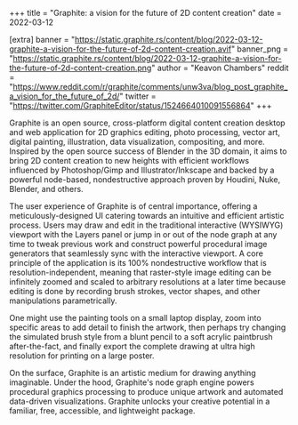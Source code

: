 +++
title = "Graphite: a vision for the future of 2D content creation"
date = 2022-03-12

[extra]
banner = "https://static.graphite.rs/content/blog/2022-03-12-graphite-a-vision-for-the-future-of-2d-content-creation.avif"
banner_png = "https://static.graphite.rs/content/blog/2022-03-12-graphite-a-vision-for-the-future-of-2d-content-creation.png"
author = "Keavon Chambers"
reddit = "https://www.reddit.com/r/graphite/comments/unw3va/blog_post_graphite_a_vision_for_the_future_of_2d/"
twitter = "https://twitter.com/GraphiteEditor/status/1524664010091556864"
+++

Graphite is an open source, cross-platform digital content creation desktop and web application for 2D graphics editing, photo processing, vector art, digital painting, illustration, data visualization, compositing, and more. Inspired by the open source success of Blender in the 3D domain, it aims to bring 2D content creation to new heights with efficient workflows influenced by Photoshop/Gimp and Illustrator/Inkscape and backed by a powerful node-based, nondestructive approach proven by Houdini, Nuke, Blender, and others.

The user experience of Graphite is of central importance, offering a meticulously-designed UI catering towards an intuitive and efficient artistic process. Users may draw and edit in the traditional interactive (WYSIWYG) viewport with the Layers panel or jump in or out of the node graph at any time to tweak previous work and construct powerful procedural image generators that seamlessly sync with the interactive viewport. A core principle of the application is its 100% nondestructive workflow that is resolution-independent, meaning that raster-style image editing can be infinitely zoomed and scaled to arbitrary resolutions at a later time because editing is done by recording brush strokes, vector shapes, and other manipulations parametrically.

<!-- more -->

One might use the painting tools on a small laptop display, zoom into specific areas to add detail to finish the artwork, then perhaps try changing the simulated brush style from a blunt pencil to a soft acrylic paintbrush after-the-fact, and finally export the complete drawing at ultra high resolution for printing on a large poster.

On the surface, Graphite is an artistic medium for drawing anything imaginable. Under the hood, Graphite's node graph engine powers procedural graphics processing to produce unique artwork and automated data-driven visualizations. Graphite unlocks your creative potential in a familiar, free, accessible, and lightweight package.
